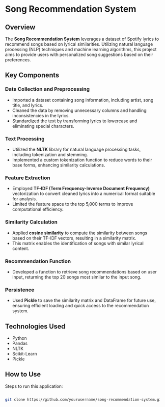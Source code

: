 # Song Recommendation System

## Overview

The **Song Recommendation System** leverages a dataset of Spotify lyrics to recommend songs based on lyrical similarities. Utilizing natural language processing (NLP) techniques and machine learning algorithms, this project aims to provide users with personalized song suggestions based on their preferences.

## Key Components

### Data Collection and Preprocessing
- Imported a dataset containing song information, including artist, song title, and lyrics.
- Cleaned the data by removing unnecessary columns and handling inconsistencies in the lyrics.
- Standardized the text by transforming lyrics to lowercase and eliminating special characters.

### Text Processing
- Utilized the **NLTK** library for natural language processing tasks, including tokenization and stemming.
- Implemented a custom tokenization function to reduce words to their base forms, enhancing similarity calculations.

### Feature Extraction
- Employed **TF-IDF (Term Frequency-Inverse Document Frequency)** vectorization to convert cleaned lyrics into a numerical format suitable for analysis.
- Limited the feature space to the top 5,000 terms to improve computational efficiency.

### Similarity Calculation
- Applied **cosine similarity** to compute the similarity between songs based on their TF-IDF vectors, resulting in a similarity matrix.
- This matrix enables the identification of songs with similar lyrical content.

### Recommendation Function
- Developed a function to retrieve song recommendations based on user input, returning the top 20 songs most similar to the input song.

### Persistence
- Used **Pickle** to save the similarity matrix and DataFrame for future use, ensuring efficient loading and quick access to the recommendation system.

## Technologies Used
- Python
- Pandas
- NLTK
- Scikit-Learn
- Pickle

## How to Use

Steps to run this application:
   ```bash
   
   git clone https://github.com/yourusername/song-recommendation-system.git
